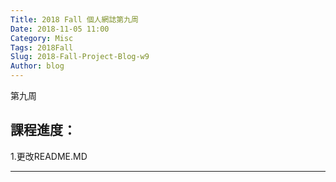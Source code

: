 ```yaml
---
Title: 2018 Fall 個人網誌第九周
Date: 2018-11-05 11:00
Category: Misc
Tags: 2018Fall
Slug: 2018-Fall-Project-Blog-w9
Author: blog
---
```


第九周

<!-- PELICAN_END_SUMMARY -->


課程進度：
----

1.更改README.MD

----